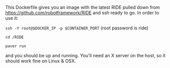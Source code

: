 This Dockerfile gives you an image with the latest RIDE pulled down from https://github.com/robotframework/RIDE and ssh ready to go.
In order to use it:

`ssh -Y root@$DOCKER_IP -p $CONTAINER_PORT` (root password is ride) 

`cd /RIDE`

`paver run` 

and you should be up and running. You'll need an X server on the host, so it should work fine on Linux & OSX. 
